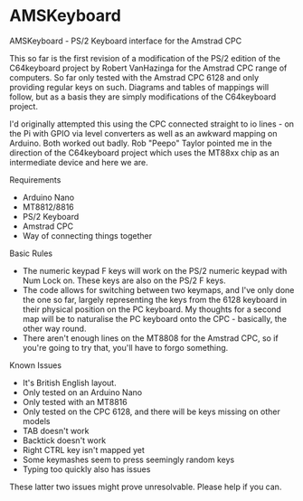# AMSKeyboard
AMSKeyboard - PS/2 Keyboard interface for the Amstrad CPC

This so far is the first revision of a modification of the PS/2 edition of the C64keyboard project by Robert VanHazinga for the Amstrad CPC range of computers. So far only tested with the Amstrad CPC 6128 and only providing regular keys on such.
Diagrams and tables of mappings will follow, but as a basis they are simply modifications of the C64keyboard project.

I'd originally attempted this using the CPC connected straight to io lines - on the Pi with GPIO via level converters as well as an awkward mapping on Arduino. Both worked out badly. Rob "Peepo" Taylor pointed me in the direction of the C64keyboard project which uses the MT88xx chip as an intermediate device and here we are.

Requirements

* Arduino Nano
* MT8812/8816
* PS/2 Keyboard
* Amstrad CPC
* Way of connecting things together

Basic Rules

* The numeric keypad F keys will work on the PS/2 numeric keypad with Num Lock on. These keys are also on the PS/2 F keys.
* The code allows for switching between two keymaps, and I've only done the one so far, largely representing the keys from the 6128 keyboard in their physical position on the PC keyboard. My thoughts for a second map will be to naturalise the PC keyboard onto the CPC - basically, the other way round.
* There aren't enough lines on the MT8808 for the Amstrad CPC, so if you're going to try that, you'll have to forgo something.

Known Issues

* It's British English layout.
* Only tested on an Arduino Nano
* Only tested with an MT8816
* Only tested on the CPC 6128, and there will be keys missing on other models
* TAB doesn't work
* Backtick doesn't work
* Right CTRL key isn't mapped yet
* Some keymashes seem to press seemingly random keys
* Typing too quickly also has issues

These latter two issues might prove unresolvable. Please help if you can.

